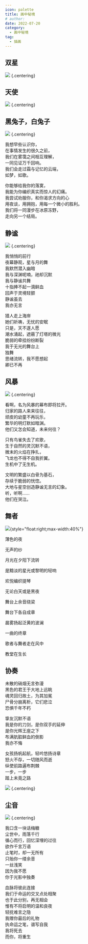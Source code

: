 ```yaml
---
icon: palette
title: 画中秘境
# author:
date: 2022-07-20
category:
  - 画中秘境
tag:
  - 插画
---
```


## 双星

![](./res/painting/双星.webp) {.centering}

## 天使

![](./res/painting/能莫.webp) {.centering}

## 黑兔子，白兔子

![](../2022-05/res/63199501_1639071689.webp) {.centering}

<div class="centering textkai flexbox">
  <div style="margin-bottom:1em">
    我想早些认识你，<br>
    在事情发生的很久之前，<br>
    我们在雾霭之间相互理解，<br>
    一同见证万千回响。<br>
    我们会走过霜与记忆的云端，<br>
    如梦，如歌。
  </div>
  <div>
    你能够给我你的落寞，<br>
    我能为你编织真实而惊人的幻痛。<br>
    我尝试劝服你，和你渴求方向的心<br>
    用夜谈，用拥抱，用每一个微小的胜利。<br>
    我们将一同漫步在冰原冻野，<br>
    走向另一个结局。
  </div>
</div>

## 静谧

![](./res/painting/鲨蒂.webp) {.centering}

<div class="textkai flexbox">
  <div style="margin-bottom:1em">
    我悄悄的前行<br>
    夜幕静观，星与月的舞<br>
    我默然潜入幽暗<br>
    我与深渊呢喃，祂却沉默<br>
    我与静谧共舞<br>
    十指捧不起一滴鲜血<br>
    回声于灵境轻颤<br>
    静谧虽去<br>
    我亦无言
  </div>
  <div>
    猎人走上海岸<br>
    她们祈祷，无忧的安眠<br>
    只是，天不遂人愿<br>
    潮水涌起，遮蔽了灯塔的微光<br>
    脆弱的牵挂纷纷断裂<br>
    我于无光的舞台上<br>
    独舞<br>
    思绪流转，我不愿想起<br>
    卿已不再
  </div>
</div>

## 风暴

![](./res/painting/塞赫.webp) {.centering}

<div class="centering textkai flexbox">
  <div style="margin-bottom:1em">
    看啊，名为风暴的幕布即将拉开。<br>
    归家的路人来来往往，<br>
    顽皮的幼童不再玩乐，<br>
    繁华的明灯默如暗渊。<br>
    他们又怎会知道，未来何往？
  </div>
  <div style="margin-bottom:1em">
    只有鸟雀失去了欢歌，<br>
    生于自然的灵沉默不语，<br>
    微末的火焰在挣扎，<br>
    飞龙也不得不自我折翼。<br>
    生机中了无生机。
  </div>
  <div>
    文明的繁盛以白骨为基石，<br>
    存续于脆弱的恍惚。<br>
    大地与星空创造静谧无言的幻象。<br>
    听，听啊……<br>
    他们在哭泣。
  </div>
</div>

## 舞者

<div class="textkai">

![](./res/painting/临薇.webp){style="float:right;max-width:40%"}

薄色的夜

无声的纱

月光在夕阳下流转

是黯淡的星光或黎明的轻响

欢悦编织提琴

无论白天或是黑夜

舞台上余音绕梁

舞台下各自成章

晨雾扬起泛黄的波澜

一曲的终章

歌者与舞者走在风中

教堂在生长

</div>

## 协奏

<div class="centering textkai flexbox">
  <div style="margin-bottom:1em">
    未散的硝烟无言弥漫<br>
    黑色的君王于大地上远眺<br>
    魂灵回归故土，为其加冕<br>
    尸骨分崩离析，它们悲泣<br>
    恐惧千年不朽
  </div>
  <div style="margin-bottom:1em">
    挚友沉默不语<br>
    我是你的刀剑，是你双手的延伸<br>
    是你光辉王座之下<br>
    布满肮脏鲜血的倒影<br>
    我亦不悔
  </div>
  <div>
    女孩扬帆起航，轻吟悠扬诗章<br>
    怒火不存，一切随风而逝<br>
    纵使前路遍布荆棘<br>
    一步，一步<br>
    踏上未竟之路
  </div>
</div>

![](./res/painting/amiya.webp) {.centering}

## 尘音

![](./res/painting/黑白.webp) {.centering}

<div class="centering textkai flexbox">
  <div style="margin-bottom:1em">
    我口含一块话梅糖<br>
    尘世中，雨落千行<br>
    循心而行，回忆深埋的过往<br>
    欲作千言万语<br>
    止笔时，却一无所有<br>
    只贻你一缕余音<br>
    一丝浅笑<br>
    因为我不愿<br>
    你于光影中独奏
  </div>
  <div>
    血脉将彼此连接<br>
    我们于命运的交叉点处相聚<br>
    也于此分别，再无相会<br>
    惟有不将启明的温和良夜<br>
    轻抚难言之隐<br>
    我赠你最后的礼物<br>
    执命运之笔，谱写自我<br>
    我将死去<br>
    而你，将重生
  </div>
</div>

<ArticleAd />